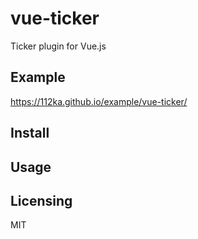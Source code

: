 # vue-ticker
Ticker plugin for Vue.js

## Example
https://112ka.github.io/example/vue-ticker/

## Install

## Usage

## Licensing

MIT
